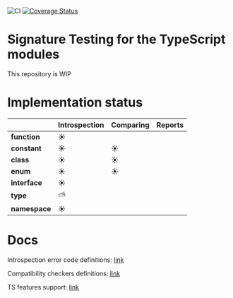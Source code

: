 ![CI](https://github.com/pavel-surinin/sigtest/workflows/CI/badge.svg?branch=master)
[![Coverage Status](https://coveralls.io/repos/github/pavel-surinin/sigtest/badge.svg?branch=master)](https://coveralls.io/github/pavel-surinin/sigtest?branch=master)

# Signature Testing for the TypeScript modules

This repository is WIP

# Implementation status

|               | Introspection | Comparing | Reports |
| ------------- | ------------- | --------- | ------- |
| **function**  | ☀️            |           |         |
| **constant**  | ☀️            | ☀️        |         |
| **class**     | ☀️            | ☀️        |         |
| **enum**      | ☀️            | ☀️        |         |
| **interface** | ☀️            |           |         |
| **type**      | ⛅            |           |         |
| **namespace** | ☀️            |           |         |

# Docs

Introspection error code definitions: [link](./docs/error-code-table.md)

Compatibility checkers definitions: [link](./docs/comparators-table.md)

TS features support: [link](./docs/supported-features.md)
